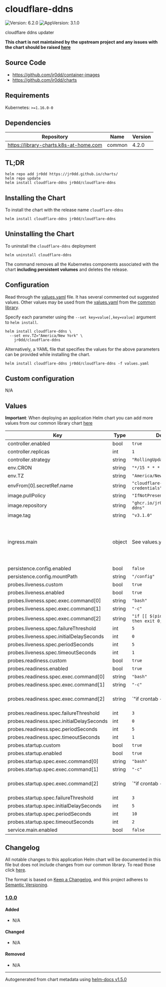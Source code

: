 # cloudflare-ddns

![Version: 6.2.0](https://img.shields.io/badge/Version-6.2.0-informational?style=flat-square) ![AppVersion: 3.1.0](https://img.shields.io/badge/AppVersion-3.1.0-informational?style=flat-square)

cloudflare ddns updater

**This chart is not maintained by the upstream project and any issues with the chart should be raised [here](https://github.com/jr0dd/charts/issues/new/choose)**

## Source Code

* <https://github.com/jr0dd/container-images>
* <https://github.com/jr0dd/charts>

## Requirements

Kubernetes: `>=1.16.0-0`

## Dependencies

| Repository | Name | Version |
|------------|------|---------|
| https://library-charts.k8s-at-home.com | common | 4.2.0 |

## TL;DR

```console
helm repo add jr0dd https://jr0dd.github.io/charts/
helm repo update
helm install cloudflare-ddns jr0dd/cloudflare-ddns
```

## Installing the Chart

To install the chart with the release name `cloudflare-ddns`

```console
helm install cloudflare-ddns jr0dd/cloudflare-ddns
```

## Uninstalling the Chart

To uninstall the `cloudflare-ddns` deployment

```console
helm uninstall cloudflare-ddns
```

The command removes all the Kubernetes components associated with the chart **including persistent volumes** and deletes the release.

## Configuration

Read through the [values.yaml](./values.yaml) file. It has several commented out suggested values.
Other values may be used from the [values.yaml](https://github.com/k8s-at-home/library-charts/tree/main/charts/stable/common/values.yaml) from the [common library](https://github.com/k8s-at-home/library-charts/tree/main/charts/stable/common).

Specify each parameter using the `--set key=value[,key=value]` argument to `helm install`.

```console
helm install cloudflare-ddns \
  --set env.TZ="America/New York" \
    jr0dd/cloudflare-ddns
```

Alternatively, a YAML file that specifies the values for the above parameters can be provided while installing the chart.

```console
helm install cloudflare-ddns jr0dd/cloudflare-ddns -f values.yaml
```

## Custom configuration

N/A

## Values

**Important**: When deploying an application Helm chart you can add more values from our common library chart [here](https://github.com/k8s-at-home/library-charts/tree/main/charts/stable/common)

| Key | Type | Default | Description |
|-----|------|---------|-------------|
| controller.enabled | bool | `true` |  |
| controller.replicas | int | `1` |  |
| controller.strategy | string | `"RollingUpdate"` |  |
| env.CRON | string | `"*/15 * * * *"` |  |
| env.TZ | string | `"America/New_York"` |  |
| envFrom[0].secretRef.name | string | `"cloudflare-api-credentials"` |  |
| image.pullPolicy | string | `"IfNotPresent"` |  |
| image.repository | string | `"ghcr.io/jr0dd/cloudflare-ddns"` |  |
| image.tag | string | `"v3.1.0"` |  |
| ingress.main | object | See values.yaml | Enable and configure ingress settings for the chart under this key. |
| persistence.config.enabled | bool | `false` |  |
| persistence.config.mountPath | string | `"/config"` |  |
| probes.liveness.custom | bool | `true` |  |
| probes.liveness.enabled | bool | `true` |  |
| probes.liveness.spec.exec.command[0] | string | `"bash"` |  |
| probes.liveness.spec.exec.command[1] | string | `"-c"` |  |
| probes.liveness.spec.exec.command[2] | string | `"if [[ $(pidof cron) ]]; then exit 0; fi"` |  |
| probes.liveness.spec.failureThreshold | int | `5` |  |
| probes.liveness.spec.initialDelaySeconds | int | `0` |  |
| probes.liveness.spec.periodSeconds | int | `5` |  |
| probes.liveness.spec.timeoutSeconds | int | `1` |  |
| probes.readiness.custom | bool | `true` |  |
| probes.readiness.enabled | bool | `true` |  |
| probes.readiness.spec.exec.command[0] | string | `"bash"` |  |
| probes.readiness.spec.exec.command[1] | string | `"-c"` |  |
| probes.readiness.spec.exec.command[2] | string | `"if crontab -l | grep -q 'ddns'; then exit 0; fi"` |  |
| probes.readiness.spec.failureThreshold | int | `3` |  |
| probes.readiness.spec.initialDelaySeconds | int | `0` |  |
| probes.readiness.spec.periodSeconds | int | `5` |  |
| probes.readiness.spec.timeoutSeconds | int | `1` |  |
| probes.startup.custom | bool | `true` |  |
| probes.startup.enabled | bool | `true` |  |
| probes.startup.spec.exec.command[0] | string | `"bash"` |  |
| probes.startup.spec.exec.command[1] | string | `"-c"` |  |
| probes.startup.spec.exec.command[2] | string | `"if crontab -l | grep -q 'API'; then exit 0; fi"` |  |
| probes.startup.spec.failureThreshold | int | `3` |  |
| probes.startup.spec.initialDelaySeconds | int | `5` |  |
| probes.startup.spec.periodSeconds | int | `10` |  |
| probes.startup.spec.timeoutSeconds | int | `2` |  |
| service.main.enabled | bool | `false` |  |

## Changelog

All notable changes to this application Helm chart will be documented in this file but does not include changes from our common library. To read those click [here](https://github.com/k8s-at-home/library-charts/tree/main/charts/stable/commonREADME.md#Changelog).

The format is based on [Keep a Changelog](https://keepachangelog.com/en/1.0.0/), and this project adheres to [Semantic Versioning](https://semver.org/spec/v2.0.0.html).

### [1.0.0]

#### Added

- N/A

#### Changed

- N/A

#### Removed

- N/A

[1.0.0]: #1.0.0

----------------------------------------------
Autogenerated from chart metadata using [helm-docs v1.5.0](https://github.com/norwoodj/helm-docs/releases/v1.5.0)
